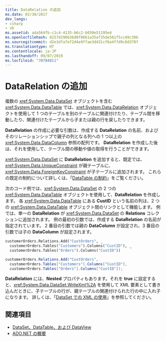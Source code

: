 ```yaml
---
title: DataRelation の追加
ms.date: 03/30/2017
dev_langs:
- csharp
- vb
ms.assetid: a4a564fb-c1c4-4135-b6c2-b030e51195e4
ms.openlocfilehash: 8157d296636d0f8661a35af35de561f5cc49c30b
ms.sourcegitcommit: d2e1dfa7ef2d4e9ffae3d431cf6a4ffd9c8d378f
ms.translationtype: HT
ms.contentlocale: ja-JP
ms.lasthandoff: 09/07/2019
ms.locfileid: "70784811"
---
```

# <a name="adding-datarelations"></a>DataRelation の追加
複数の <xref:System.Data.DataSet> オブジェクトを含む <xref:System.Data.DataTable> では、<xref:System.Data.DataRelation> オブジェクトを使用して 1 つのテーブルを別のテーブルに関連付けたり、テーブル間を移動したり、関連付けたテーブルから子または親の行を戻したりできます。  
  
 **DataRelation** の作成に必要な引数は、作成する **DataRelation** の名前、およびそのリレーションシップで親子の列となる列への 1 つ以上の <xref:System.Data.DataColumn> 参照の配列です。 **DataRelation** を作成した後は、それを使用して、テーブル間の移動や値の取得を行うことができます。  
  
 <xref:System.Data.DataSet> に **DataRelation** を追加すると、既定では、<xref:System.Data.UniqueConstraint> が親テーブルに、<xref:System.Data.ForeignKeyConstraint> が子テーブルに追加されます。 これらの既定の制約について詳しくは、「[DataTable の制約](datatable-constraints.md)」をご覧ください。  
  
 次のコード例では、<xref:System.Data.DataSet> の 2 つの <xref:System.Data.DataTable> オブジェクトを使用して、**DataRelation** を作成します。 各 <xref:System.Data.DataTable> にある **CustID** という名前の列は、2 つの <xref:System.Data.DataTable> オブジェクト間のリンクとして機能します。 例では、単一の **DataRelation** が <xref:System.Data.DataSet> の **Relations** コレクションに追加されます。 例の最初の引数では、作成する **DataRelation** の名前が指定されています。 2 番目の引数では親の **DataColumn** が設定され、3 番目の引数では子の **DataColumn** が設定されます。  
  
```vb  
customerOrders.Relations.Add("CustOrders", _  
  customerOrders.Tables("Customers").Columns("CustID"), _  
  customerOrders.Tables("Orders").Columns("CustID"))  
```  
  
```csharp  
customerOrders.Relations.Add("CustOrders",  
  customerOrders.Tables["Customers"].Columns["CustID"],  
  customerOrders.Tables["Orders"].Columns["CustID"]);  
```  
  
 **DataRelation** には、**Nested** プロパティもあります。それを **true** に設定すると、<xref:System.Data.DataSet.WriteXml%2A> を使用して XML 要素として書き込んだときに、子テーブルの行が、親テーブルの関連付けられた行の中に入れ子になります。 詳しくは、「[DataSet での XML の使用](using-xml-in-a-dataset.md)」を参照してください。  
  
## <a name="see-also"></a>関連項目

- [DataSet、DataTable、および DataView](index.md)
- [ADO.NET の概要](../ado-net-overview.md)
